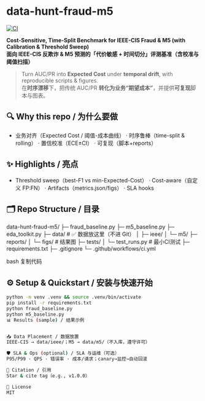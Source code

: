 # data-hunt-fraud-m5
[![CI](https://github.com/yokea1/data-hunt-fraud-m5/actions/workflows/ci.yml/badge.svg)](https://github.com/yokea1/data-hunt-fraud-m5/actions)

**Cost-Sensitive, Time-Split Benchmark for IEEE-CIS Fraud & M5 (with Calibration & Threshold Sweep)**  
**面向 IEEE-CIS 反欺诈 & M5 预测的「代价敏感 + 时间切分」评测基准（含校准与阈值扫描）**

> Turn AUC/PR into **Expected Cost** under **temporal drift**, with reproducible scripts & figures.  
> 在**时序漂移**下，把传统 AUC/PR **转化为业务“期望成本”**，并提供**可复现**脚本与图表。

## 🔍 Why this repo / 为什么要做
- 业务对齐（Expected Cost / 阈值-成本曲线） · 时序鲁棒（time-split & rolling） · 置信校准（ECE±CI） · 可复现（脚本+reports）

## ✨ Highlights / 亮点
- Threshold sweep（best-F1 vs min-Expected-Cost） · Cost-aware（自定义 FP:FN） · Artifacts（metrics.json/figs） · SLA hooks

## 🗂 Repo Structure / 目录
data-hunt-fraud-m5/
├─ fraud_baseline.py
├─ m5_baseline.py
├─ eda_toolkit.py
├─ data/ # ✅ 数据放这里（不进 Git）
│ ├─ ieee/
│ └─ m5/
├─ reports/
│ └─ figs/ # 结果图
├─ tests/
│ └─ test_runs.py # 最小CI测试
├─ requirements.txt
├─ .gitignore
└─ .github/workflows/ci.yml

bash
复制代码

## ⚙️ Setup & Quickstart / 安装与快速开始
```bash
python -m venv .venv && source .venv/bin/activate
pip install -r requirements.txt
python fraud_baseline.py
python m5_baseline.py
📊 Results (sample) / 结果示例


📥 Data Placement / 数据放置
IEEE-CIS → data/ieee/；M5 → data/m5/（不入库，遵守许可）

🛡 SLA & Ops (optional) / SLA 与运维（可选）
P95/P99 · QPS · 错误率 · 成本/请求；canary→监控→自动回滚

📎 Citation / 引用
Star & cite tag（e.g., v1.0.0）

📜 License
MIT
